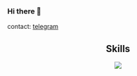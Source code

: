 ### Hi there 👋

contact:  [telegram](https://t.me/plancia)

<h2 align="center">Skills </h2>

<p align="center">
  <a href="https://skillicons.dev">
    <img src="https://skillicons.dev/icons?i=python,vscode,tailwind,solidity,react,nodejs,ableton,css,github,html,ipfs,js,linux,md,nextjs,vercel,ts,pr,ps,ai,netlify,md,flask,ipfs,react" />
  </a>
</p>




